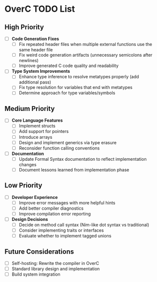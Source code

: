 # OverC TODO List

## High Priority

- [ ] **Code Generation Fixes**
  - [ ] Fix repeated header files when multiple external functions use the same header file
  - [ ] Fix weird code generation artifacts (unnecessary semicolons after newlines)
  - [ ] Improve generated C code quality and readability

- [ ] **Type System Improvements**
  - [ ] Enhance type inference to resolve metatypes properly (add additional pass)
  - [ ] Fix type resolution for variables that end with metatypes
  - [ ] Determine approach for type variables/symbols

## Medium Priority

- [ ] **Core Language Features**
  - [ ] Implement structs
  - [ ] Add support for pointers
  - [ ] Introduce arrays
  - [ ] Design and implement generics via type erasure
  - [ ] Reconsider function calling conventions

- [ ] **Documentation**
  - [ ] Update Formal Syntax documentation to reflect implementation changes
  - [ ] Document lessons learned from implementation phase

## Low Priority

- [ ] **Developer Experience**
  - [ ] Improve error messages with more helpful hints
  - [ ] Add better compiler diagnostics
  - [ ] Improve compilation error reporting

- [ ] **Design Decisions**
  - [ ] Decide on method call syntax (Nim-like dot syntax vs traditional)
  - [ ] Consider implementing traits or interfaces
  - [ ] Evaluate whether to implement tagged unions

## Future Considerations

- [ ] Self-hosting: Rewrite the compiler in OverC
- [ ] Standard library design and implementation
- [ ] Build system integration